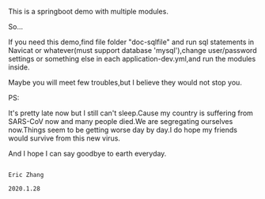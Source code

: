 This is a springboot demo with multiple modules.

So...

If you need this demo,find file folder "doc-sqlfile" and run sql statements in Navicat or whatever(must support database 'mysql'),change user/password settings or something else in each application-dev.yml,and run the modules inside.

Maybe you will meet few troubles,but I believe they would not stop you.




PS:

It's pretty late now but I still can't sleep.Cause my country is suffering from SARS-CoV now and many people died.We are segregating ourselves now.Things seem to be getting worse day by day.I do hope my friends would survive from this new virus.

And I hope I can say goodbye to earth everyday.


                                                                                                    Eric Zhang
                                                                                                    2020.1.28
